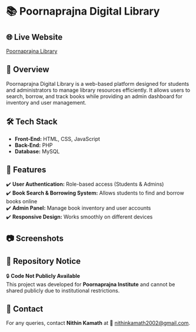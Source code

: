 # 📚 Poornaprajna Digital Library  

## 🌐 Live Website  
[Poornaprajna Library](https://poornaprajnalibrary.com/user/index.php)  

## 📌 Overview  
Poornaprajna Digital Library is a web-based platform designed for students and administrators to manage library resources efficiently. It allows users to search, borrow, and track books while providing an admin dashboard for inventory and user management.  

## 🛠️ Tech Stack  
- **Front-End:** HTML, CSS, JavaScript  
- **Back-End:** PHP  
- **Database:** MySQL  

## 🔑 Features  
✔️ **User Authentication:** Role-based access (Students & Admins)  
✔️ **Book Search & Borrowing System:** Allows students to find and borrow books online   
✔️ **Admin Panel:** Manage book inventory and user accounts  
✔️ **Responsive Design:** Works smoothly on different devices  

## 📷 Screenshots   

## 🚫 Repository Notice  
🔒 **Code Not Publicly Available**  
This project was developed for **Poornaprajna Institute** and cannot be shared publicly due to institutional restrictions.  

## 📩 Contact  
For any queries, contact **Nithin Kamath** at 📧 [nithinkamath2002@gmail.com](mailto:nithinkamath2002@gmail.com).  
